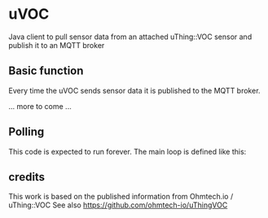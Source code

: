 # uVOC
Java client to pull sensor data from an attached uThing::VOC sensor and publish it to an MQTT broker

## Basic function
Every time the uVOC sends sensor data it is published to the MQTT broker.

... more to come ...

## Polling
This code is expected to run forever. The main loop is defined like this:

## credits
This work is based on the published information from Ohmtech.io  / uThing::VOC
See also https://github.com/ohmtech-io/uThingVOC
